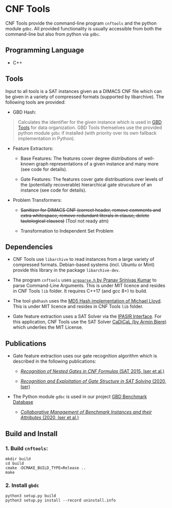 # CNF Tools

CNF Tools provide the command-line program `cnftools` and the python module `gdbc`. All provided functionality is usually accessible from both the command-line but also from python via `gdbc`.

## Programming Language
- C++

## Tools

Input to all tools is a SAT instances given as a DIMACS CNF file which can be given in a variety of compressed formats (supported by libarchive). The following tools are provided:

* GBD Hash:
> Calculates the identifier for the given instance which is used in [GBD Tools](https://pypi.org/project/gbd-tools/) for data organization. GBD Tools themselves use the provided python module `gdbc` if installed (with priority over its own fallback implementation in Python).
* Feature Extractors:
    * Base Features: The features cover degree distributions of well-known graph representations of a given instance and many more (see code for details).

    * Gate Features: The features cover gate distribuations over levels of the (potentially recoverable) hierarchical gate strucuture of an instance (see code for details).

* Problem Transformers:
    * ~~Sanitizer for DIMACS CNF (correct header, remove comments and extra whitespace, remove redundant literals in clause, delete tautological clauses)~~ (Tool not ready atm)

    * Transformation to Independent Set Problem


## Dependencies

* CNF Tools use `libarchive` to read instances from a large variety of compressed formats. Debian-based systems (incl. Ubuntu or Mint) provide this library in the package `libarchive-dev`.

* The program `cnftools` uses [`argparse.h` by Pranav Srinivas Kumar](https://github.com/p-ranav/argparse) to parse Command-Line Arguments. This is under MIT licence and resides in CNF Tools `lib` folder. It requires C++17 (and gcc 8+) to build.

* The tool `gbdhash` uses the [MD5 Hash implementation of Michael Lloyd](https://github.com/CommanderBubble/MD5). This is under MIT licence and resides in CNF Tools `lib` folder.

* Gate feature extraction uses a SAT Solver via the [IPASIR Interface](https://github.com/biotomas/ipasir). For this application, CNF Tools use the SAT Solver [CaDiCaL (by Armin Biere)](http://fmv.jku.at/cadical/) which underlies the MIT License.


## Publications

* Gate feature extraction uses our gate recognition algorithm which is described in the following publications:

    * [*Recognition of Nested Gates in CNF Formulas* (SAT 2015, Iser et al.)](https://rdcu.be/czCr1)

    * [*Recognition and Exploitation of Gate Structure in SAT Solving* (2020, Iser)](https://d-nb.info/1209199122/34)

* The Python module `gdbc` is used in our project [GBD Benchmark Database](https://github.com/Udopia/gbd)

    * [*Collaborative Management of Benchmark Instances and their Attributes* (2020, Iser et al.)](https://arxiv.org/pdf/2009.02995.pdf)


## Build and Install

### 1. Build `cnftools`:

    mkdir build
    cd build
    cmake -DCMAKE_BUILD_TYPE=Release ..
    make

### 2. Install `gbdc`

    python3 setup.py build
    python3 setup.py install --record uninstall.info







